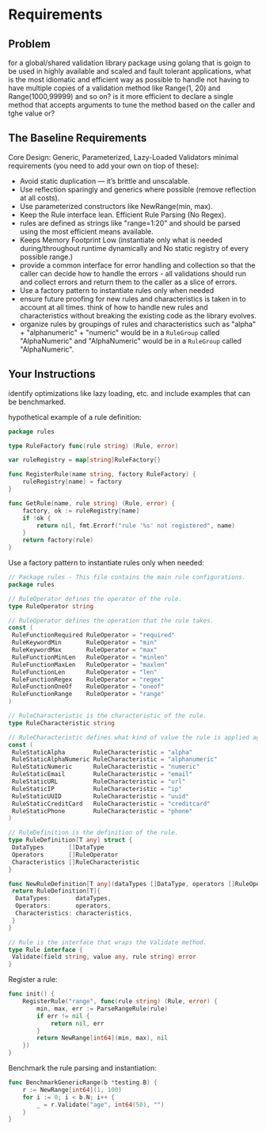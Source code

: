 # Requirements

## Problem

for a global/shared validation library package using golang that is goign to be used in highly available and scaled and fault tolerant applications, what is the most idiomatic and efficient way as possible to handle not having to have multiple copies of a validation method like Range(1, 20) and Range(1000,99999) and so on? is it more efficient to declare a single method that accepts arguments to tune the method based on the caller and tghe value or?

## The Baseline Requirements

Core Design: Generic, Parameterized, Lazy-Loaded Validators
minimal requirements (you need to add your own on tiop of these):

- Avoid static duplication — it’s brittle and unscalable.
- Use reflection sparingly and generics where possible (remove reflection at all costs).
- Use parameterized constructors like NewRange(min, max).
- Keep the Rule interface lean. Efficient Rule Parsing (No Regex).
- rules are defined as strings like "range=1:20" and should be parsed using the most efficient means available.
- Keeps Memory Footprint Low (instantiate only what is needed during/throughout runtime dynamically and No static registry of every possible range.)
- provide a common interface for error handling and collection so that the caller can decide how to handle the errors - all validations should run and collect errors and return them to the caller as a slice of errors.
- Use a factory pattern to instantiate rules only when needed
- ensure future proofing for new rules and characteristics is taken in to account at all times. think of how to handle new rules and characteristics without breaking the existing code as the library evolves.
- organize rules by groupings of rules and characteristics such as "alpha" + "alphanumeric" + "numeric" would be in a `RuleGroup` called "AlphaNumeric" and "AlphaNumeric" would be in a `RuleGroup` called "AlphaNumeric".

## Your Instructions

identify optimizations like lazy loading, etc. and include examples that can be benchmarked.

hypothetical example of a rule definition:

```go
package rules

type RuleFactory func(rule string) (Rule, error)

var ruleRegistry = map[string]RuleFactory{}

func RegisterRule(name string, factory RuleFactory) {
    ruleRegistry[name] = factory
}

func GetRule(name, rule string) (Rule, error) {
    factory, ok := ruleRegistry[name]
    if !ok {
        return nil, fmt.Errorf("rule '%s' not registered", name)
    }
    return factory(rule)
}

```

Use a factory pattern to instantiate rules only when needed:

```go
// Package rules - This file contains the main rule configurations.
package rules

// RuleOperator defines the operator of the rule.
type RuleOperator string

// RuleOperator defines the operation that the rule takes.
const (
 RuleFunctionRequired RuleOperator = "required"
 RuleKeywordMin       RuleOperator = "min"
 RuleKeywordMax       RuleOperator = "max"
 RuleFunctionMinLen   RuleOperator = "minlen"
 RuleFunctionMaxLen   RuleOperator = "maxlen"
 RuleFunctionLen      RuleOperator = "len"
 RuleFunctionRegex    RuleOperator = "regex"
 RuleFunctionOneOf    RuleOperator = "oneof"
 RuleFunctionRange    RuleOperator = "range"
)

// RuleCharacteristic is the characteristic of the rule.
type RuleCharacteristic string

// RuleCharacteristic defines what kind of value the rule is applied against.
const (
 RuleStaticAlpha        RuleCharacteristic = "alpha"
 RuleStaticAlphaNumeric RuleCharacteristic = "alphanumeric"
 RuleStaticNumeric      RuleCharacteristic = "numeric"
 RuleStaticEmail        RuleCharacteristic = "email"
 RuleStaticURL          RuleCharacteristic = "url"
 RuleStaticIP           RuleCharacteristic = "ip"
 RuleStaticUUID         RuleCharacteristic = "uuid"
 RuleStaticCreditCard   RuleCharacteristic = "creditcard"
 RuleStaticPhone        RuleCharacteristic = "phone"
)

// RuleDefinition is the definition of the rule.
type RuleDefinition[T any] struct {
 DataTypes       []DataType
 Operators       []RuleOperator
 Characteristics []RuleCharacteristic
}

func NewRuleDefinition[T any](dataTypes []DataType, operators []RuleOperator, characteristics []RuleCharacteristic) RuleDefinition[T] {
 return RuleDefinition[T]{
  DataTypes:       dataTypes,
  Operators:       operators,
  Characteristics: characteristics,
 }
}

// Rule is the interface that wraps the Validate method.
type Rule interface {
 Validate(field string, value any, rule string) error
}
```

Register a rule:

```go
func init() {
    RegisterRule("range", func(rule string) (Rule, error) {
        min, max, err := ParseRangeRule(rule)
        if err != nil {
            return nil, err
        }
        return NewRange[int64](min, max), nil
    })
}
```

Benchmark the rule parsing and instantiation:

```go
func BenchmarkGenericRange(b *testing.B) {
    r := NewRange[int64](1, 100)
    for i := 0; i < b.N; i++ {
        _ = r.Validate("age", int64(50), "")
    }
}
```
